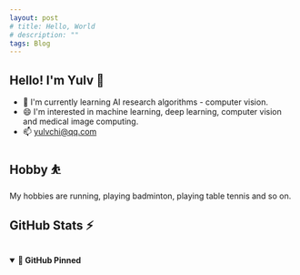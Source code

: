 ```yaml
---
layout: post
# title: Hello, World
# description: ""
tags: Blog
---
```


## Hello! I'm Yulv 👋

- 🌱 I'm currently learning AI research algorithms - computer vision.
- 😄 I'm interested in machine learning, deep learning, computer vision and medical image computing.
- 📫 <a href="mailto:yulvchi@qq.com" target="_blank">yulvchi@qq.com</a>

## Hobby ⛹

My hobbies are running, playing badminton, playing table tennis and so on.

## GitHub Stats ⚡

<a href="https://github.com/Yulv-git"><img
src="https://github-readme-stats.vercel.app/api?username=Yulv-git&show_icons=true&include_all_commits=true&count_private=true&hide_border=true" alt="" /></a><a href="https://github.com/Yulv-git"><img
src="https://github-readme-stats.vercel.app/api/top-langs/?username=Yulv-git&show_icons=true&hide_border=true&layout=compact&langs_count=12" alt="" /></a>

<details open>
    <summary><b>🔭 GitHub Pinned</b></summary>
        <a href="https://github.com/Yulv-git/Awesome-Ultrasound-Standard-Plane-Detection"><img
        src="https://github-readme-stats.vercel.app/api/pin/?username=Yulv-git&repo=Awesome-Ultrasound-Standard-Plane-Detection" alt="" /></a>
        <a href="https://github.com/Yulv-git/Model_Inference_Deployment"><img
        src="https://github-readme-stats.vercel.app/api/pin/?username=Yulv-git&repo=Model_Inference_Deployment" alt="" /></a>
        <a href="https://github.com/Yulv-git/Campus_network_OM_WAL"><img
        src="https://github-readme-stats.vercel.app/api/pin/?username=Yulv-git&repo=Campus_network_OM_WAL" alt="" /></a>
        <a href="https://github.com/Yulv-git/Correlation_and_Agreement_Analysis"><img
        src="https://github-readme-stats.vercel.app/api/pin/?username=Yulv-git&repo=Correlation_and_Agreement_Analysis" alt="" /></a>
        <a href="https://github.com/Yulv-git/Search-for-Typos"><img
        src="https://github-readme-stats.vercel.app/api/pin/?username=Yulv-git&repo=Search-for-Typos" alt="" /></a>
        <a href="https://github.com/Yulv-git/Master-Thesis-LaTeX-Template-of-SZUs"><img
        src="https://github-readme-stats.vercel.app/api/pin/?username=Yulv-git&repo=Master-Thesis-LaTeX-Template-of-SZU" alt="" /></a>
</details>
